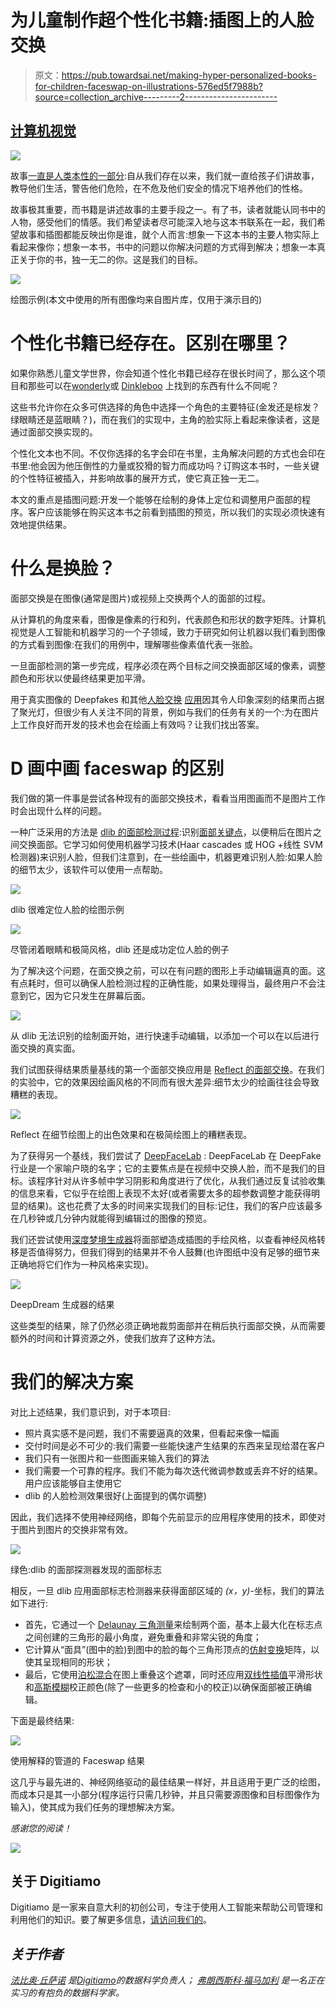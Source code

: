 # 为儿童制作超个性化书籍:插图上的人脸交换

> 原文：<https://pub.towardsai.net/making-hyper-personalized-books-for-children-faceswap-on-illustrations-576ed5f7988b?source=collection_archive---------2----------------------->

## [计算机视觉](https://towardsai.net/p/category/computer-vision)

![](img/1fc258e055d7e683fe1ae3c373cf5814.png)

故事[一直是人类本性的一部分](https://www.bbc.com/culture/article/20180503-our-fiction-addiction-why-humans-need-stories):自从我们存在以来，我们就一直给孩子们讲故事，教导他们生活，警告他们危险，在不危及他们安全的情况下培养他们的性格。

故事极其重要，而书籍是讲述故事的主要手段之一。有了书，读者就能认同书中的人物，感受他们的情感。我们希望读者尽可能深入地与这本书联系在一起，我们希望故事和插图都能反映出你是谁，就个人而言:想象一下这本书的主要人物实际上看起来像你；想象一本书，书中的问题以你解决问题的方式得到解决；想象一本真正关于你的书，独一无二的你。这是我们的目标。

![](img/2806755c1d9ea977a628e0c63a44e4ec.png)

绘图示例(本文中使用的所有图像均来自图片库，仅用于演示目的)

# **个性化**书籍已经存在。**区别在哪里？**

如果你熟悉儿童文学世界，你会知道个性化书籍已经存在很长时间了，那么这个项目和那些可以在[wonderly](https://www.wonderbly.com/)或 [Dinkleboo](https://www.dinkleboo.com/) 上找到的东西有什么不同呢？

这些书允许你在众多可供选择的角色中选择一个角色的主要特征(金发还是棕发？绿眼睛还是蓝眼睛？)，而在我们的实现中，主角的脸实际上看起来像读者，这是通过面部交换实现的。

个性化文本也不同。不仅你选择的名字会印在书里，主角解决问题的方式也会印在书里:他会因为他压倒性的力量或狡猾的智力而成功吗？订购这本书时，一些关键的个性特征被插入，并影响故事的展开方式，使它真正独一无二。

本文的重点是插图问题:开发一个能够在绘制的身体上定位和调整用户面部的程序。客户应该能够在购买这本书之前看到插图的预览，所以我们的实现必须快速有效地提供结果。

# **什么是换脸？**

面部交换是在图像(通常是图片)或视频上交换两个人的面部的过程。

从计算机的角度来看，图像是像素的行和列，代表颜色和形状的数字矩阵。计算机视觉是人工智能和机器学习的一个子领域，致力于研究如何让机器以我们看到图像的方式看到图像:在我们的用例中，理解哪些像素值代表一张脸。

一旦面部检测的第一步完成，程序必须在两个目标之间交换面部区域的像素，调整颜色和形状以使最终结果更加平滑。

用于真实图像的 Deepfakes 和其他[人脸交换](https://filmora.wondershare.com/video-editor/best-face-swap-apps.html) [应用](https://petapixel.com/2020/07/20/disneys-high-res-face-swap-tech-is-both-impressive-and-creepy/)因其令人印象深刻的结果而占据了聚光灯，但很少有人关注不同的背景，例如与我们的任务有关的一个:为在图片上工作良好而开发的技术也会在绘画上有效吗？让我们找出答案。

# **D** 画中画 faceswap 的区别

我们做的第一件事是尝试各种现有的面部交换技术，看看当用图画而不是图片工作时会出现什么样的问题。

一种广泛采用的方法是 [dlib 的面部检测过程](http://dlib.net/imaging.html#get_frontal_face_detector):识别[面部关键点](https://www.pyimagesearch.com/2017/04/03/facial-landmarks-dlib-opencv-python/)，以便稍后在图片之间交换面部。它学习如何使用机器学习技术(Haar cascades 或 HOG +线性 SVM 检测器)来识别人脸，但我们注意到，在一些绘画中，机器更难识别人脸:如果人脸的细节太少，该软件可以使用一点帮助。

![](img/c68f4ddad8492618bce3e332028adad8.png)

dlib 很难定位人脸的绘图示例

![](img/fd19fb69216562db3504c31de3911dee.png)

尽管闭着眼睛和极简风格，dlib 还是成功定位人脸的例子

为了解决这个问题，在面交换之前，可以在有问题的图形上手动编辑逼真的面。这有点耗时，但可以确保人脸检测过程的正确性能，如果处理得当，最终用户不会注意到它，因为它只发生在屏幕后面。

![](img/ebc7b7e837e1ee832696f644812dbcbe.png)

从 dlib 无法识别的绘制面开始，进行快速手动编辑，以添加一个可以在以后进行面交换的真实面。

我们试图获得结果质量基线的第一个面部交换应用是 [Reflect 的面部交换](https://reflect.tech/faceswap/hot)。在我们的实验中，它的效果因绘画风格的不同而有很大差异:细节太少的绘画往往会导致糟糕的表现。

![](img/a706df791353070c4c368879a7586900.png)

Reflect 在细节绘图上的出色效果和在极简绘图上的糟糕表现。

为了获得另一个基线，我们尝试了 [DeepFaceLab](https://github.com/iperov/DeepFaceLab) : DeepFaceLab 在 DeepFake 行业是一个家喻户晓的名字；它的主要焦点是在视频中交换人脸，而不是我们的目标。该程序针对从许多帧中学习阴影和角度进行了优化，从我们通过反复试验收集的信息来看，它似乎在绘图上表现不太好(或者需要太多的超参数调整才能获得明显的结果)。这也花费了太多的时间来实现我们的目标:记住，我们的客户应该最多在几秒钟或几分钟内就能得到编辑过的图像的预览。

我们还尝试使用[深度梦境生成器](https://deepdreamgenerator.com/)将面部塑造成插图的手绘风格，以查看神经风格转移是否值得努力，但我们得到的结果并不令人鼓舞(也许图纸中没有足够的细节来正确地将它们作为一种风格来实现)。

![](img/88f49789ad136e7d5e01bb6e0d9668ec.png)

DeepDream 生成器的结果

这些类型的结果，除了仍然必须正确地裁剪面部并在稍后执行面部交换，从而需要额外的时间和计算资源之外，使我们放弃了这种方法。

# **我们的解决方案**

对比上述结果，我们意识到，对于本项目:

*   照片真实感不是问题，我们不需要逼真的效果，但看起来像一幅画
*   交付时间是必不可少的:我们需要一些能快速产生结果的东西来呈现给潜在客户
*   我们只有一张图片和一些图画来输入我们的算法
*   我们需要一个可靠的程序。我们不能为每次迭代微调参数或丢弃不好的结果。用户应该能够自主使用它
*   dlib 的人脸检测效果很好(上面提到的偶尔调整)

因此，我们选择不使用神经网络，即每个先前显示的应用程序使用的技术，即使对于图片到图片的交换非常有效。

![](img/73cfb99438566415a71315676cf594cd.png)

绿色:dlib 的面部探测器发现的面部标志

相反，一旦 dlib 应用面部标志检测器来获得面部区域的 *(x，y)*-坐标，我们的算法如下进行:

*   首先，它通过一个 [Delaunay 三角测量](https://en.wikipedia.org/wiki/Delaunay_triangulation)来绘制两个面，基本上最大化在标志点之间创建的三角形的最小角度，避免重叠和非常尖锐的角度；
*   它计算从“面具”(图中的脸)到图中的脸的每个三角形顶点的[仿射变换](https://en.wikipedia.org/wiki/Affine_transformation)矩阵，以使其呈现相同的形状；
*   最后，它使用[泊松混合](https://erkaman.github.io/posts/poisson_blending.html)在图上重叠这个遮罩，同时还应用[双线性插值](https://en.wikipedia.org/wiki/Bilinear_interpolation)平滑形状和[高斯模糊](https://en.wikipedia.org/wiki/Gaussian_blur)校正颜色(除了一些更多的检查和小的校正)以确保面部被正确编辑。

下面是最终结果:

![](img/68749653dab0dd9afefb8012ac326f36.png)

使用解释的管道的 Faceswap 结果

这几乎与最先进的、神经网络驱动的最佳结果一样好，并且适用于更广泛的绘图，而成本只是其一小部分(程序运行只需几秒钟，并且只需要源图像和目标图像作为输入)，使其成为我们任务的理想解决方案。

*感谢您的阅读！*

![](img/4a1d45a6a47a6907fd4e369994a2e17b.png)

## 关于 Digitiamo

Digitiamo 是一家来自意大利的初创公司，专注于使用人工智能来帮助公司管理和利用他们的知识。要了解更多信息，[请访问我们的](https://www.digitiamo.com/)。

## *关于作者*

[*法比奥·丘萨诺*](https://medium.com/u/56f43ec01c1e?source=post_page-----576ed5f7988b--------------------------------) *是*[*Digitiamo*](https://www.digitiamo.com/)*的数据科学负责人；* [*弗朗西斯科·福马加利*](https://medium.com/u/ec9f76d504e0?source=post_page-----576ed5f7988b--------------------------------) *是一名正在实习的有抱负的数据科学家。*